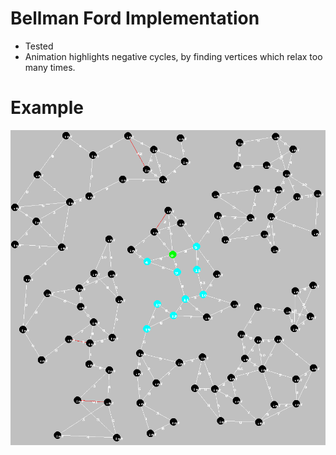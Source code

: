 # Bellman Ford Implementation
- Tested
- Animation highlights negative cycles, by finding vertices which relax too many times.

# Example
![Demo of Bellman Ford with negative cycle finding](Example/demo.gif)
